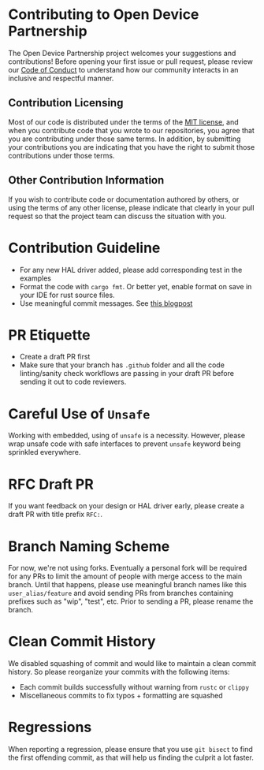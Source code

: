 # Contributing to Open Device Partnership

The Open Device Partnership project welcomes your suggestions and contributions! Before opening your first issue or pull request, please review our
[Code of Conduct](CODE_OF_CONDUCT.md) to understand how our community interacts in an inclusive and respectful manner.

## Contribution Licensing

Most of our code is distributed under the terms of the [MIT license](LICENSE), and when you contribute code that you wrote to our repositories,
you agree that you are contributing under those same terms. In addition, by submitting your contributions you are indicating that
you have the right to submit those contributions under those terms.

## Other Contribution Information

If you wish to contribute code or documentation authored by others, or using the terms of any other license, please indicate that clearly in your
pull request so that the project team can discuss the situation with you.

# Contribution Guideline

* For any new HAL driver added, please add corresponding test in the examples
* Format the code with `cargo fmt`. Or better yet, enable format on save in your IDE for rust source files.
* Use meaningful commit messages. See [this blogpost](http://tbaggery.com/2008/04/19/a-note-about-git-commit-messages.html)

# PR Etiquette

* Create a draft PR first
* Make sure that your branch has `.github` folder and all the code linting/sanity check workflows are passing in your draft PR before sending it out to code reviewers.

# Careful Use of `Unsafe`

Working with embedded, using of `unsafe` is a necessity. However, please wrap unsafe code with safe interfaces to prevent `unsafe` keyword being sprinkled everywhere.

# RFC Draft PR

If you want feedback on your design or HAL driver early, please create a draft PR with title prefix `RFC:`.

# Branch Naming Scheme

For now, we're not using forks. Eventually a personal fork will be required for any PRs to limit the amount of people with merge access to the main branch. Until that happens, please use meaningful branch names like this `user_alias/feature` and avoid sending PRs from branches containing prefixes such as "wip", "test", etc. Prior to sending a PR, please rename the branch.

# Clean Commit History

We disabled squashing of commit and would like to maintain a clean commit history. So please reorganize your commits with the following items:
  * Each commit builds successfully without warning from `rustc` or `clippy`
  * Miscellaneous commits to fix typos + formatting are squashed

# Regressions

When reporting a regression, please ensure that you use `git bisect` to find the first offending commit, as that will help us finding the culprit a lot faster.
